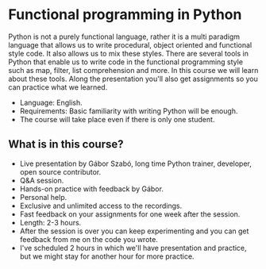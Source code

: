 # Functional programming in Python

Python is not a purely functional language, rather it is a multi paradigm language that allows us to write procedural, object oriented and functional style code. It also allows us to mix these styles.
There are several tools in Python that enable us to write code in the functional programming style such as map, filter, list comprehension and more.
In this course we will learn about these tools. Along the presentation you'll also get assignments so you can practice what we learned.

* Language: English.
* Requirements: Basic familiarity with writing Python will be enough.
* The course will take place even if there is only one student.

## What is in this course?

* Live presentation by Gábor Szabó, long time Python trainer, developer, open source contributor.
* Q&A session.
* Hands-on practice with feedback by Gábor.
* Personal help.
* Exclusive and unlimited access to the recordings.
* Fast feedback on your assignments for one week after the session.
* Length: 2-3 hours.
* After the session is over you can keep experimenting and you can get feedback from me on the code you wrote.
* I've scheduled 2 hours in which we'll have presentation and practice, but we might stay for another hour for more practice.
